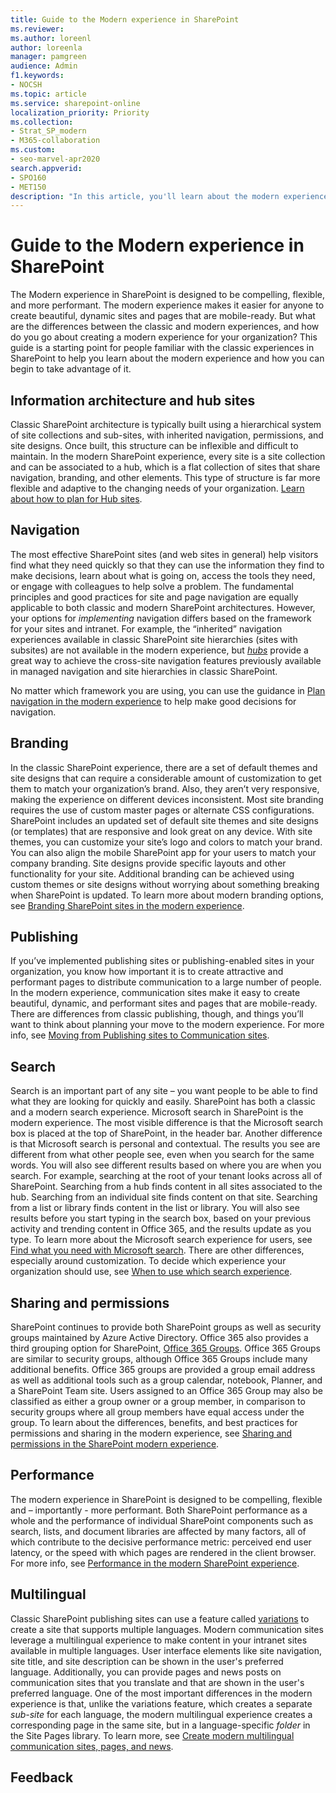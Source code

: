 ```yaml
---
title: Guide to the Modern experience in SharePoint
ms.reviewer: 
ms.author: loreenl
author: loreenla
manager: pamgreen
audience: Admin
f1.keywords:
- NOCSH
ms.topic: article
ms.service: sharepoint-online
localization_priority: Priority
ms.collection:  
- Strat_SP_modern
- M365-collaboration
ms.custom:
- seo-marvel-apr2020
search.appverid:
- SPO160
- MET150
description: "In this article, you'll learn about the modern experience in SharePoint and how you can begin to take advantage of it."
---
```


# Guide to the Modern experience in SharePoint

The Modern experience in SharePoint is designed to be compelling, flexible, and more performant. The modern experience makes it easier for anyone to create beautiful, dynamic sites and pages that are mobile-ready. But what are the differences between the classic and modern experiences, and how do you go about creating a modern experience for your organization? This guide is a starting point for people familiar with the classic experiences in SharePoint to help you learn about the modern experience and how you can begin to take advantage of it.

## Information architecture and hub sites

Classic SharePoint architecture is typically built using a hierarchical system of site collections and sub-sites, with inherited navigation, permissions, and site designs. Once built, this structure can be inflexible and difficult to maintain. In the modern SharePoint experience, every site is a site collection and can be associated to a hub, which is a flat collection of sites that share navigation, branding, and other elements. This type of structure is far more flexible and adaptive to the changing needs of your organization. [Learn about how to plan for Hub sites](planning-hub-sites.md).

## Navigation

The most effective SharePoint sites (and web sites in general) help visitors find what they need quickly so that they can use the information they find to make decisions, learn about what is going on, access the tools they need, or engage with colleagues to help solve a problem. The fundamental principles and good practices for site and page navigation are equally applicable to both classic and modern SharePoint architectures. However, your options for *implementing* navigation differs based on the framework for your sites and intranet. For example, the “inherited” navigation experiences available in classic SharePoint site hierarchies (sites with subsites) are not available in the modern experience, but [*hubs*](https://support.office.com/article/fe26ae84-14b7-45b6-a6d1-948b3966427f) provide a great way to achieve the cross-site navigation features previously available in managed navigation and site hierarchies in classic SharePoint.  

No matter which framework you are using, you can use the guidance in [Plan navigation in the modern experience](plan-navigation-modern-experience.md) to help make good decisions for navigation. 

## Branding

In the classic SharePoint experience, there are a set of default themes and site designs that can require a considerable amount of customization to get them to match your organization’s brand. Also, they aren’t very responsive, making the experience on different devices inconsistent. Most site branding requires the use of custom master pages or alternate CSS configurations. SharePoint includes an updated set of default site themes and site designs (or templates) that are responsive and look great on any device. With site themes, you can customize your site’s logo and colors to match your brand. You can also align the mobile SharePoint app for your users to match your company branding. Site designs provide specific layouts and other functionality for your site. Additional branding can be achieved using custom themes or site designs without worrying about something breaking when SharePoint is updated. To learn more about modern branding options, see [Branding SharePoint sites in the modern experience](branding-sharepoint-online-sites-modern-experience.md).

## Publishing

If you’ve implemented publishing sites or publishing-enabled sites in your organization, you know how important it is to create attractive and performant pages to distribute communication to a large number of people. In the modern experience, communication sites make it easy to create beautiful, dynamic, and performant sites and pages that are mobile-ready. There are differences from classic publishing, though, and things you’ll want to think about planning your move to the modern experience. For more info, see [Moving from Publishing sites to Communication sites](publishing-sites-classic-to-modern-experience.md).

## Search

Search is an important part of any site – you want people to be able to find what they are looking for quickly and easily. SharePoint has both a classic and a modern search experience. Microsoft search in SharePoint is the modern experience. The most visible difference is that the Microsoft search box is placed at the top of SharePoint, in the header bar. Another difference is that Microsoft search is personal and contextual. The results you see are different from what other people see, even when you search for the same words. You will also see different results based on where you are when you search. For example, searching at the root of your tenant looks across all of SharePoint. Searching from a hub finds content in all sites associated to the hub. Searching from an individual site finds content on that site. Searching from a list or library finds content in the list or library. You will also see results before you start typing in the search box, based on your previous activity and trending content in Office 365, and the results update as you type. To learn more about the Microsoft search experience for users, see [Find what you need with Microsoft search](https://support.office.com/article/d5ed5d11-9e5d-4f1d-b8b4-3d371fe0cb87). There are other differences, especially around customization. To decide which experience your organization should use, see [When to use which search experience](get-started-with-modern-search-experience.md).

## Sharing and permissions

SharePoint continues to provide both SharePoint groups as well as security groups maintained by Azure Active Directory. Office 365 also provides a third grouping option for SharePoint, [Office 365 Groups](https://support.office.com/article/b565caa1-5c40-40ef-9915-60fdb2d97fa2). Office 365 Groups are similar to security groups, although Office 365 Groups include many additional benefits. Office 365 groups are provided a group email address as well as additional tools such as a group calendar, notebook, Planner, and a SharePoint Team site. Users assigned to an Office 365 Group may also be classified as either a group owner or a group member, in comparison to security groups where all group members have equal access under the group. To learn about the differences, benefits, and best practices for permissions and sharing in the modern experience, see [Sharing and permissions in the SharePoint modern experience](sharing-permissions-modern-experience.md).

## Performance

The modern experience in SharePoint is designed to be compelling, flexible and – importantly - more performant. Both SharePoint performance as a whole and the performance of individual SharePoint components such as search, lists, and document libraries are affected by many factors, all of which contribute to the decisive performance metric: perceived end user latency, or the speed with which pages are rendered in the client browser. For more info, see [Performance in the modern SharePoint experience](https://docs.microsoft.com/sharepoint/modern-experience-performance).

## Multilingual

Classic SharePoint publishing sites can use a feature called [variations](https://support.microsoft.com/office/using-the-variations-feature-for-multilingual-sites-da0b5614-8cf5-4905-a44c-90c2b3f8fbb6) to create a site that supports multiple languages. Modern communication sites leverage a multilingual experience to make content in your intranet sites available in multiple languages. User interface elements like site navigation, site title, and site description can be shown in the user's preferred language. Additionally, you can provide pages and news posts on communication sites that you translate and that are shown in the user's preferred language. One of the most important differences in the modern experience is that, unlike the variations feature, which creates a separate *sub-site* for each language, the modern multilingual experience creates a corresponding page in the same site, but in a language-specific *folder* in the Site Pages library. To learn more, see [Create modern multilingual communication sites, pages, and news](https://support.office.com/article/create-multilingual-communication-sites-pages-and-news-2bb7d610-5453-41c6-a0e8-6f40b3ed750c).

## Feedback


